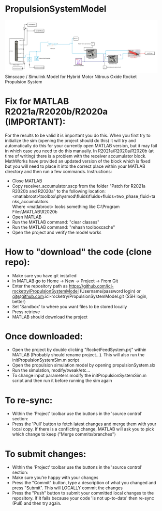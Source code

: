 # PropulsionSystemModel
![Alt Image](img/systemPic.PNG?raw=true "Image")  
Simscape / Simulink Model for Hybrid Motor Nitrous Oxide Rocket Propulsion System

# Fix for MATLAB R2021a/R2020b/R2020a (IMPORTANT):
For the results to be valid it is important you do this. When you first try to initialize the sim (opening the project should do this) it will try and automatically do this for your currently open MATLAB version, but it may fail in which case you need to do this manually. In R2021a/R2020a/R2020b (at time of writing) there is a problem with the receiver accumulator block. MathWorks have provided an updated version of the block which is fixed but you will need to place it into the correct place within your MATLAB directory and then run a few commands.
Instructions:
- Close MATLAB
- Copy receiver_accumulator.sscp from the folder "Patch for R2021a R2020b and R2020a" to the following location:
\<matlabroot\>\toolbox\physmod\fluids\fluids\+fluids\+two_phase_fluid\+tanks_accumulators\
Where \<matlabroot\> looks something like C:\Program Files\MATLAB\R2020b
- Open MATLAB
- Run the MATLAB command: "clear classes"
- Run the MATLAB command: "rehash toolboxcache"
- Open the project and verify the model works

# How to "download" the code (clone repo):
- Make sure you have git installed
- In MATLAB go to Home -> New -> Project -> From Git
- Enter the repository path as https://github.com/icl-rocketry/PropulsionSystemModel (Username/password login) or git@github.com:icl-rocketry/PropulsionSystemModel.git (SSH login, better)
- Set 'Sandbox' to where you want files to be stored locally
- Press retrieve
- MATLAB should download the project

# Once downloaded:
- Open the project by double clicking "RocketFeedSystem.prj" within MATLAB (Probably should rename project...). This will also run the initPropulsionSystemSim.m script
- Open the propulsion simulation model by opening propulsionSystem.slx
- Run the simulation, modify/tweak/etc...
- To change input parameters modify the initPropulsionSystemSim.m script and then run it before running the sim again

# To re-sync:
- Within the 'Project' toolbar use the buttons in the 'source control' section:
- Press the 'Pull' button to fetch latest changes and merge them with your local copy. If there is a conflicting change, MATLAB will ask you to pick which change to keep ("Merge commits/branches")

# To submit changes:
- Within the 'Project' toolbar use the buttons in the 'source control' section:
- Make sure you're happy with your changes
- Press the "Commit" button, type a description of what you changed and press "Submit". This will LOCALLY commit the changes
- Press the "Push" button to submit your committed local changes to the repository. If it fails because your code 'is not up-to-date' then re-sync (Pull) and then try again.
